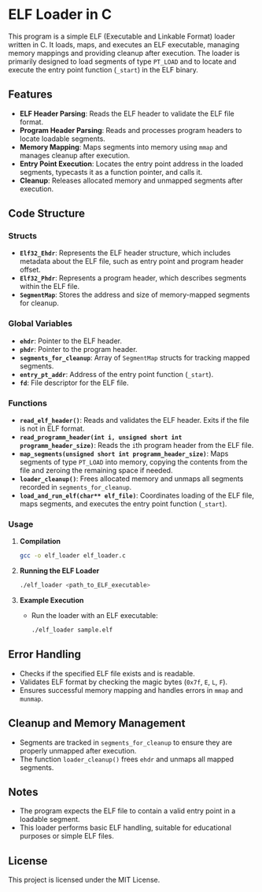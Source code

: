 # ELF Loader in C

This program is a simple ELF (Executable and Linkable Format) loader written in C. It loads, maps, and executes an ELF executable, managing memory mappings and providing cleanup after execution. The loader is primarily designed to load segments of type `PT_LOAD` and to locate and execute the entry point function (`_start`) in the ELF binary.

## Features
- **ELF Header Parsing**: Reads the ELF header to validate the ELF file format.
- **Program Header Parsing**: Reads and processes program headers to locate loadable segments.
- **Memory Mapping**: Maps segments into memory using `mmap` and manages cleanup after execution.
- **Entry Point Execution**: Locates the entry point address in the loaded segments, typecasts it as a function pointer, and calls it.
- **Cleanup**: Releases allocated memory and unmapped segments after execution.

## Code Structure

### Structs
- **`Elf32_Ehdr`**: Represents the ELF header structure, which includes metadata about the ELF file, such as entry point and program header offset.
- **`Elf32_Phdr`**: Represents a program header, which describes segments within the ELF file.
- **`SegmentMap`**: Stores the address and size of memory-mapped segments for cleanup.

### Global Variables
- **`ehdr`**: Pointer to the ELF header.
- **`phdr`**: Pointer to the program header.
- **`segments_for_cleanup`**: Array of `SegmentMap` structs for tracking mapped segments.
- **`entry_pt_addr`**: Address of the entry point function (`_start`).
- **`fd`**: File descriptor for the ELF file.

### Functions

- **`read_elf_header()`**: Reads and validates the ELF header. Exits if the file is not in ELF format.
- **`read_programm_header(int i, unsigned short int programm_header_size)`**: Reads the `i`th program header from the ELF file.
- **`map_segments(unsigned short int programm_header_size)`**: Maps segments of type `PT_LOAD` into memory, copying the contents from the file and zeroing the remaining space if needed.
- **`loader_cleanup()`**: Frees allocated memory and unmaps all segments recorded in `segments_for_cleanup`.
- **`load_and_run_elf(char** elf_file)`**: Coordinates loading of the ELF file, maps segments, and executes the entry point function (`_start`).

### Usage

1. **Compilation**
   ```bash
   gcc -o elf_loader elf_loader.c
   ```

2. **Running the ELF Loader**
   ```bash
   ./elf_loader <path_to_ELF_executable>
   ```

3. **Example Execution**
   - Run the loader with an ELF executable:
     ```bash
     ./elf_loader sample.elf
     ```

## Error Handling
- Checks if the specified ELF file exists and is readable.
- Validates ELF format by checking the magic bytes (`0x7f`, `E`, `L`, `F`).
- Ensures successful memory mapping and handles errors in `mmap` and `munmap`.

## Cleanup and Memory Management
- Segments are tracked in `segments_for_cleanup` to ensure they are properly unmapped after execution.
- The function `loader_cleanup()` frees `ehdr` and unmaps all mapped segments.

## Notes
- The program expects the ELF file to contain a valid entry point in a loadable segment.
- This loader performs basic ELF handling, suitable for educational purposes or simple ELF files.

## License
This project is licensed under the MIT License.
